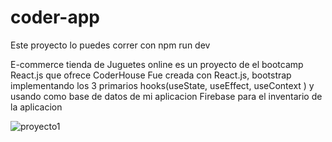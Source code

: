 # coder-app

Este proyecto lo puedes correr con 
npm run dev

E-commerce tienda de Juguetes online es un proyecto de el bootcamp React.js
que ofrece CoderHouse
Fue creada con React.js, bootstrap implementando los 3 primarios hooks(useState, useEffect, useContext )
y usando como base de datos de mi aplicacion Firebase para el inventario de la aplicacion


![proyecto1](https://user-images.githubusercontent.com/101303440/212457860-003bae86-1c06-4b74-ab2d-3ed9fac4088d.jpg)
